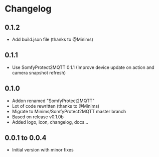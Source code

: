# Changelog

## 0.1.2

- Add build.json file (thanks to @Minims)

## 0.1.1

- Use SomfyProtect2MQTT 0.1.1 (Improve device update on action and camera snapshot refresh)

## 0.1.0

- Addon renamed "SomfyProtect2MQTT"
- Lot of code rewritten (thanks to @Minims)
- Migrate to Minims/SomfyProtect2MQTT master branch
- Based on release v0.1.0b
- Added logo, icon, changelog, docs...

## 0.0.1 to 0.0.4

- Initial version with minor fixes